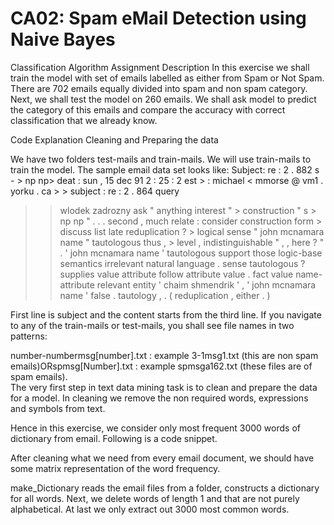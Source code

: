 # CA02:  Spam eMail Detection using Naive Bayes 
Classification Algorithm 
Assignment Description 
In this exercise we shall train the model with set of emails labelled as either from Spam 
or Not Spam. There are 702 emails equally divided into spam and non spam category. 
Next, we shall test the model on 260 emails. We shall ask model to predict the category 
of this emails and compare the accuracy with correct classification that we already know.

Code Explanation 
Cleaning and Preparing the data 

We have two folders test-mails and train-mails. We will use train-mails to train the 
model. The sample email data set looks like: 
 Subject: re : 2 . 882 s - > np np> deat : sun , 15 dec 91 2 : 25 : 2 est > : michael < 
mmorse @ vm1 . yorku . ca > > subject : re : 2 . 864 query  
> > wlodek zadrozny ask " anything interest " > construction " s > np np " . . . second , 
> much relate : consider construction form > discuss list late reduplication ? > logical 
sense " john mcnamara name " tautologous thus , > level , indistinguishable " , , here ? " 
. ' john mcnamara name ' tautologous support those logic-base semantics irrelevant natural 
language . sense tautologous ? supplies value attribute follow attribute value . fact 
value name-attribute relevant entity ' chaim shmendrik ' , ' john mcnamara name ' false . 
tautology , . ( reduplication , either . ) 
 
First line is subject and the content starts from the third line. 
If you navigate to any of the train-mails or test-mails, you shall see file names in two 
patterns: 
 
number-numbermsg[number].txt : example 3-1msg1.txt (this are non spam 
emails)ORspmsg[Number].txt : example spmsga162.txt (these files are of spam 
emails).  
The very first step in text data mining task is to clean and prepare the data for a model. 
In cleaning we remove the non required words, expressions and symbols from text. 
 
Hence in this exercise, we consider only most 
frequent 3000 words of dictionary from email. Following is a code snippet. 
 
After cleaning what we need from every email document, we should have some matrix 
representation of the word frequency. 
  
make_Dictionary reads the email files from a folder, constructs a dictionary for all words. 
Next, we delete words of length 1 and that are not purely alphabetical. 
At last we only extract out 3000 most common words.

